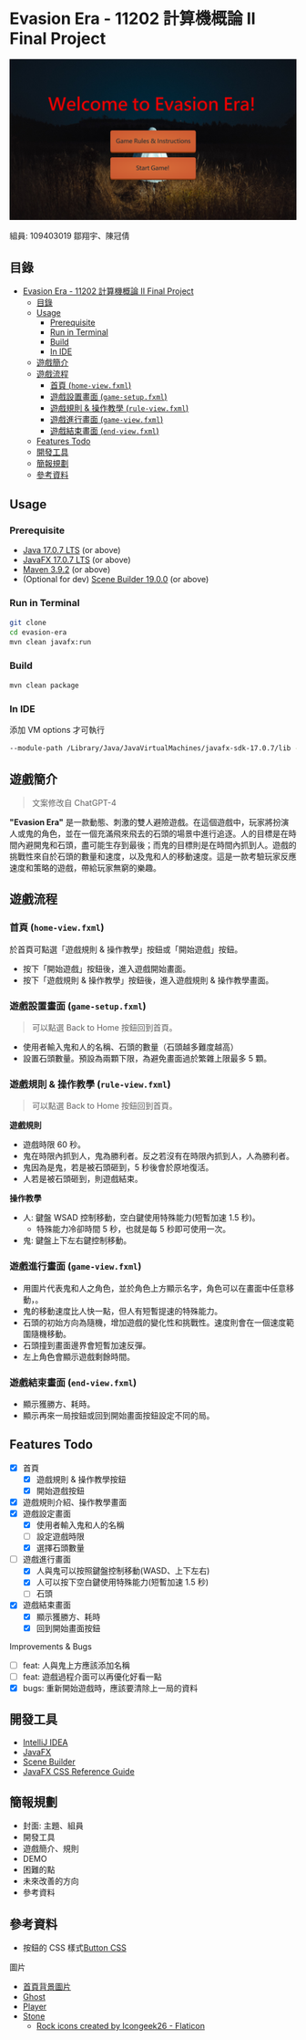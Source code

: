 # Evasion Era - 11202 計算機概論 II Final Project

![banner](images/banner.png)

組員: 109403019 鄒翔宇、陳冠倩

## 目錄

- [Evasion Era - 11202 計算機概論 II Final Project](#evasion-era---11202-計算機概論-ii-final-project)
  - [目錄](#目錄)
  - [Usage](#usage)
    - [Prerequisite](#prerequisite)
    - [Run in Terminal](#run-in-terminal)
    - [Build](#build)
    - [In IDE](#in-ide)
  - [遊戲簡介](#遊戲簡介)
  - [遊戲流程](#遊戲流程)
    - [首頁 (`home-view.fxml`)](#首頁-home-viewfxml)
    - [遊戲設置畫面 (`game-setup.fxml`)](#遊戲設置畫面-game-setupfxml)
    - [遊戲規則 \& 操作教學 (`rule-view.fxml`)](#遊戲規則--操作教學-rule-viewfxml)
    - [遊戲進行畫面 (`game-view.fxml`)](#遊戲進行畫面-game-viewfxml)
    - [遊戲結束畫面 (`end-view.fxml`)](#遊戲結束畫面-end-viewfxml)
  - [Features Todo](#features-todo)
  - [開發工具](#開發工具)
  - [簡報規劃](#簡報規劃)
  - [參考資料](#參考資料)

## Usage

### Prerequisite

- [Java 17.0.7 LTS](https://www.oracle.com/java/technologies/javase/jdk17-archive-downloads.html) (or above)
- [JavaFX 17.0.7 LTS](https://gluonhq.com/products/javafx/) (or above)
- [Maven 3.9.2](https://maven.apache.org/download.cgi) (or above)
- (Optional for dev) [Scene Builder 19.0.0](https://gluonhq.com/products/scene-builder/#download) (or above)

### Run in Terminal

```bash
git clone
cd evasion-era
mvn clean javafx:run
```

### Build

```bash
mvn clean package
```

### In IDE

添加 VM options 才可執行

```bash
--module-path /Library/Java/JavaVirtualMachines/javafx-sdk-17.0.7/lib --add-modules javafx.controls,javafx.fxml
```

## 遊戲簡介

> 文案修改自 ChatGPT-4

**"Evasion Era"** 是一款動態、刺激的雙人避險遊戲。在這個遊戲中，玩家將扮演人或鬼的角色，並在一個充滿飛來飛去的石頭的場景中進行追逐。人的目標是在時間內避開鬼和石頭，盡可能生存到最後；而鬼的目標則是在時間內抓到人。遊戲的挑戰性來自於石頭的數量和速度，以及鬼和人的移動速度。這是一款考驗玩家反應速度和策略的遊戲，帶給玩家無窮的樂趣。

## 遊戲流程

### 首頁 (`home-view.fxml`)

於首頁可點選「遊戲規則 & 操作教學」按鈕或「開始遊戲」按鈕。

- 按下「開始遊戲」按鈕後，進入遊戲開始畫面。
- 按下「遊戲規則 & 操作教學」按鈕後，進入遊戲規則 & 操作教學畫面。

### 遊戲設置畫面 (`game-setup.fxml`)

> 可以點選 Back to Home 按鈕回到首頁。

- 使用者輸入鬼和人的名稱、石頭的數量（石頭越多難度越高）
- 設置石頭數量。預設為兩顆下限，為避免畫面過於繁雜上限最多 5 顆。

### 遊戲規則 & 操作教學 (`rule-view.fxml`)

> 可以點選 Back to Home 按鈕回到首頁。

**遊戲規則**

- 遊戲時限 60 秒。
- 鬼在時限內抓到人，鬼為勝利者。反之若沒有在時限內抓到人，人為勝利者。
- 鬼因為是鬼，若是被石頭砸到，5 秒後會於原地復活。
- 人若是被石頭砸到，則遊戲結束。

**操作教學**

- 人: 鍵盤 WSAD 控制移動，空白鍵使用特殊能力(短暫加速 1.5 秒)。
  - 特殊能力冷卻時間 5 秒，也就是每 5 秒即可使用一次。
- 鬼: 鍵盤上下左右鍵控制移動。

### 遊戲進行畫面 (`game-view.fxml`)

- 用圖片代表鬼和人之角色，並於角色上方顯示名字，角色可以在畫面中任意移動，。
- 鬼的移動速度比人快一點，但人有短暫提速的特殊能力。
- 石頭的初始方向為隨機，增加遊戲的變化性和挑戰性。速度則會在一個速度範圍隨機移動。
- 石頭撞到畫面邊界會短暫加速反彈。
- 左上角色會顯示遊戲剩餘時間。

### 遊戲結束畫面 (`end-view.fxml`)

- 顯示獲勝方、耗時。
- 顯示再來一局按鈕或回到開始畫面按鈕設定不同的局。

## Features Todo

- [x] 首頁
  - [x] 遊戲規則 & 操作教學按鈕
  - [x] 開始遊戲按鈕
- [x] 遊戲規則介紹、操作教學畫面
- [x] 遊戲設定畫面
  - [x] 使用者輸入鬼和人的名稱
  - [ ] 設定遊戲時限
  - [x] 選擇石頭數量
- [ ] 遊戲進行畫面
  - [x] 人與鬼可以按照鍵盤控制移動(WASD、上下左右)
  - [x] 人可以按下空白鍵使用特殊能力(短暫加速 1.5 秒)
  - [ ] 石頭
- [x] 遊戲結束畫面
  - [x] 顯示獲勝方、耗時
  - [x] 回到開始畫面按鈕

Improvements & Bugs

- [ ] feat: 人與鬼上方應該添加名稱
- [ ] feat: 遊戲過程介面可以再優化好看一點
- [x] bugs: 重新開始遊戲時，應該要清除上一局的資料

## 開發工具

- [IntelliJ IDEA](https://www.jetbrains.com/idea/)
- [JavaFX](https://openjfx.io/)
- [Scene Builder](https://gluonhq.com/products/scene-builder/)
- [JavaFX CSS Reference Guide](https://openjfx.io/javadoc/16/javafx.graphics/javafx/scene/doc-files/cssref.html)

## 簡報規劃

- 封面: 主題、組員
- 開發工具
- 遊戲簡介、規則
- DEMO
- 困難的點
- 未來改善的方向
- 參考資料

## 參考資料

- 按鈕的 CSS 樣式[Button CSS](http://fxexperience.com/2011/12/styling-fx-buttons-with-css/)

圖片

- [首頁背景圖片](https://unsplash.com/photos/I0oihJbNSIc)
- [Ghost](https://www.clipartmax.com/max/m2H7K9m2G6m2m2N4/)
- [Player](https://www.pngegg.com/en/png-bnfyu/download)
- [Stone]()
  - <a href="https://www.flaticon.com/free-icons/rock" title="rock icons">Rock icons created by Icongeek26 - Flaticon</a>
